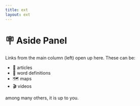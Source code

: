 ```yaml
---
title: ext
layout: ext
---
```


# <span class="emoji">🪧</span> Aside Panel

Links from the main column (left) open up here. These can be:

- <span class="emoji">📰</span> articles
- <span class="emoji">📔</span> word definitions
- <span class="emoji">🗺️</span> maps
- <span class="emoji">🎬</span> videos

among many others, it is up to you.